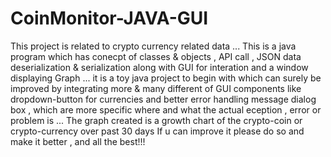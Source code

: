 # CoinMonitor-JAVA-GUI
This project is related to crypto currency related data ...
This is a java program which has conecpt of classes & objects , API call , JSON data deserialization & serialization along with GUI for interation and a window displaying Graph ... it is a toy java project to begin with which can surely be improved by integrating more & many different of GUI components like dropdown-button for currencies and better error handling message dialog box , which are more specific where and what the actual eception , error or problem  is ...
The graph created is a growth chart of the crypto-coin or crypto-currency over past 30 days 
If u can improve it please do so and make it better , and all the best!!!
